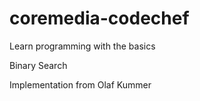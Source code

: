 # coremedia-codechef
Learn programming with the basics

Binary Search

Implementation from Olaf Kummer
